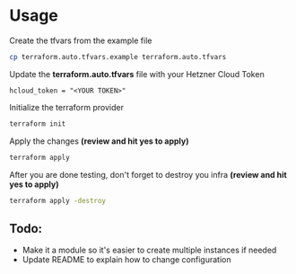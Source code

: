 # Usage

Create the tfvars from the example file
```bash
cp terraform.auto.tfvars.example terraform.auto.tfvars
```

Update the <strong>terraform.auto.tfvars</strong> file with your Hetzner Cloud Token

```hcl
hcloud_token = "<YOUR TOKEN>"
```

Initialize the terraform provider
```bash
terraform init
```

Apply the changes **(review and hit yes to apply)**
```bash
terraform apply
```

After you are done testing, don't forget to destroy you infra **(review and hit yes to apply)**
```bash
terraform apply -destroy
```

## Todo: 

- Make it a module so it's easier to create multiple instances if needed
- Update README to explain how to change configuration